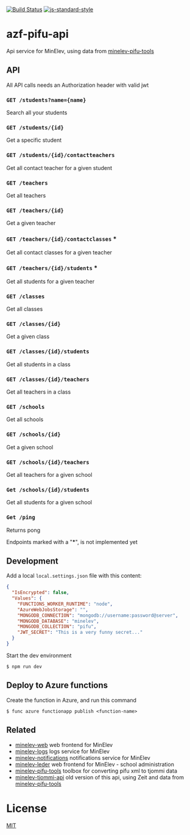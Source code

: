 [![Build Status](https://travis-ci.com/vtfk/azf-pifu-api.svg?branch=master)](https://travis-ci.com/vtfk/azf-pifu-api)
[![js-standard-style](https://img.shields.io/badge/code%20style-standard-brightgreen.svg?style=flat)](https://github.com/feross/standard)

# azf-pifu-api

Api service for MinElev, using data from [minelev-pifu-tools](https://github.com/telemark/minelev-pifu-tools)

## API

All API calls needs an Authorization header with valid jwt  

### ```GET /students?name={name}```

Search all your students

### ```GET /students/{id}```

Get a specific student

### ```GET /students/{id}/contactteachers```

Get all contact teacher for a given student

### ```GET /teachers```

Get all teachers

### ```GET /teachers/{id}```

Get a given teacher

### ```GET /teachers/{id}/contactclasses``` *

Get all contact classes for a given teacher

### ```GET /teachers/{id}/students``` *

Get all students for a given teacher

### ```GET /classes```

Get all classes

### ```GET /classes/{id}```

Get a given class

### ```GET /classes/{id}/students```

Get all students in a class

### ```GET /classes/{id}/teachers```

Get all teachers in a class

### ```GET /schools```

Get all schools

### ```GET /schools/{id}```

Get a given school

### ```GET /schools/{id}/teachers```

Get all teachers for a given school

### ```Get /schools/{id}/students```

Get all students for a given school


### ```Get /ping```

Returns pong

Endpoints marked with a "**\***", is not implemented yet

## Development

Add a local `local.settings.json` file with this content:

```json
{
  "IsEncrypted": false,
  "Values": {
    "FUNCTIONS_WORKER_RUNTIME": "node",
    "AzureWebJobsStorage": "",
    "MONGODB_CONNECTION": "mongodb://username:password@server",
    "MONGODB_DATABASE": "minelev",
    "MONGODB_COLLECTION": "pifu",
    "JWT_SECRET": "This is a very funny secret..."
  }
}
```

Start the dev environment

```
$ npm run dev
```

## Deploy to Azure functions

Create the function in Azure, and run this command

```
$ func azure functionapp publish <function-name>
```

## Related

- [minelev-web](https://github.com/telemark/minelev-web) web frontend for MinElev
- [minelev-logs](https://github.com/telemark/minelev-logs) logs service for MinElev
- [minelev-notifications](https://github.com/telemark/minelev-notifications) notifications service for MinElev
- [minelev-leder](https://github.com/telemark/minelev-leder) web frontend for MinElev - school administration
- [minelev-pifu-tools](https://github.com/telemark/minelev-pifu-tools) toolbox for converting pifu xml to tjommi data
- [minelev-tjommi-api](https://github.com/telemark/minelev-tjommi-api) old version of this api, using Zeit and data from [minelev-pifu-tools](https://github.com/telemark/minelev-pifu-tools)

# License

[MIT](LICENSE)